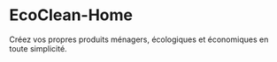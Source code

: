 # EcoClean-Home
Créez vos propres produits ménagers, écologiques et économiques en toute simplicité.
